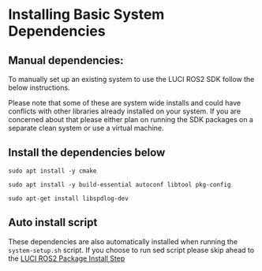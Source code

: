 # Installing Basic System Dependencies

## Manual dependencies:

To manually set up an existing system to use the LUCI ROS2 SDK follow the below instructions.

Please note that some of these are system wide installs and could have conflicts with other libraries already installed on your system. If you are concerned about that please either plan on running the SDK packages on a separate clean system or use a virtual machine.

## Install the dependencies below

`sudo apt install -y cmake`

`sudo apt install -y build-essential autoconf libtool pkg-config`

`sudo apt-get install libspdlog-dev`

## Auto install script

These dependencies are also automatically installed when running the `system-setup.sh` script. If you choose to run sed script please skip ahead to the [LUCI ROS2 Package Install Step](4_luci-ros2-sdk-install.md)
